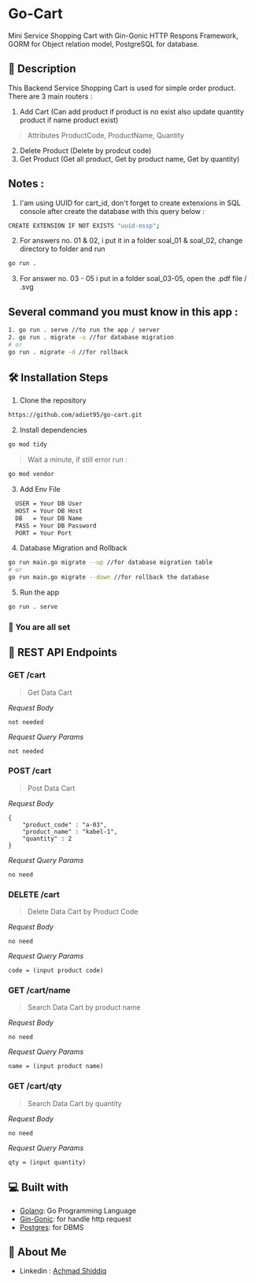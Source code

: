 # Go-Cart
Mini Service Shopping Cart with Gin-Gonic HTTP Respons Framework, GORM for Object relation model, PostgreSQL for database.

## 🔗 Description

This Backend Service Shopping Cart is used for simple order product.
There are 3 main routers :
1. Add Cart (Can add product if product is no exist also update quantity product if name product exist)
> Attributes ProductCode, ProductName, Quantity
2. Delete Product (Delete by prodcut code)
3. Get Product (Get all product, Get by product name, Get by quantity)

## Notes :
1. I'am using UUID for cart_id, don't forget to create extenxions in SQL console after create the database with this query below :
```bash
CREATE EXTENSION IF NOT EXISTS "uuid-ossp";
```
2. For answers no. 01 & 02, i put it in a folder soal_01 & soal_02, change directory to folder and run
```bash
go run .
```
3. For answer no. 03 - 05 i put in a folder soal_03-05, open the .pdf file / .svg

## Several command you must know in this app :
```bash
1. go run . serve //to run the app / server
2. go run . migrate -u //for database migration
# or
go run . migrate -d //for rollback
```

## 🛠️ Installation Steps

1. Clone the repository

```bash
https://github.com/adiet95/go-cart.git
```

2. Install dependencies

```bash
go mod tidy
```
> Wait a minute, if still error run :

```bash
go mod vendor
```

3. Add Env File

```sh
  USER = Your DB User
  HOST = Your DB Host
  DB   = Your DB Name
  PASS = Your DB Password
  PORT = Your Port
```

4. Database Migration and Rollback

```bash
go run main.go migrate --up //for database migration table
# or
go run main.go migrate --down //for rollback the database
```

5. Run the app

```bash
go run . serve
```

### 🚀 You are all set

## 🔗 REST API Endpoints

### GET /cart
> Get Data Cart

_Request Body_
```
not needed
```
_Request Query Params_
```
not needed
```

### POST /cart
> Post Data Cart

_Request Body_
```
{
    "product_code" : "a-03",
    "product_name" : "kabel-1",
    "quantity" : 2
}
```
_Request Query Params_
```
no need
```

### DELETE /cart
> Delete Data Cart by Product Code

_Request Body_
```
no need
```
_Request Query Params_
```
code = (input product code)
```

### GET /cart/name

> Search Data Cart by product name

_Request Body_
```
no need
```
_Request Query Params_
```
name = (input product name)
```

### GET /cart/qty

> Search Data Cart by quantity

_Request Body_
```
no need
```
_Request Query Params_
```
qty = (input quantity)
```

## 💻 Built with

- [Golang](https://go.dev/): Go Programming Language
- [Gin-Gonic](https://gin-gonic.com/): for handle http request
- [Postgres](https://www.postgresql.org/): for DBMS


## 🚀 About Me

- Linkedin : [Achmad Shiddiq](https://www.linkedin.com/in/achmad-shiddiq-alimudin/)
